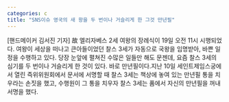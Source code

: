 ```yaml
---
categories: c
title: "SNS이슈 영국의 새 왕을 두 번이나 거슬리게 한 그것 만년필"
---
```

[핸드메이커 김서진 기자] 故 엘리자베스 2세 여왕의 장례식이 19일 오전 11시 시행되었다. 여왕이 세상을 떠나고 큰아들이었던 찰스 3세가 자동으로 국왕을 임명받아, 바쁜 일정을 수행하고 있다. 당장 눈앞에 펼쳐진 수많은 일들만 해도 문젠데, 요즘 찰스 3세의 심기를 두 번이나 거슬리게 한 것이 있다. 바로 만년필이다.지난 10일 세인트제임스궁에서 열린 즉위위원회에서 문서에 서명할 때 찰스 3세는 책상에 놓여 있는 만년필 통을 치우라는 손짓을 했고, 수행원이 그 통을 치우자 찰스 3세는 품에서 자신의 만년필을 꺼내 서명을 했다.